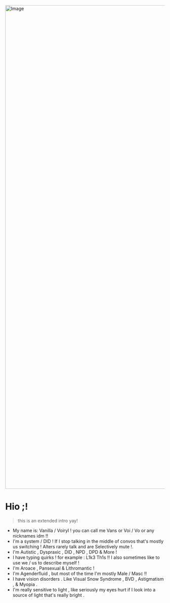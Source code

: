 <img width="1783" height="1527" alt="Image" src="https://github.com/user-attachments/assets/7580379f-ceb0-4cf5-bc5e-9edf91f2defa" />

# Hio  ;! 
> this is an extended intro yay! 
- My name is: Vanilla / Voiryl ! you can call me Vans or Voi / Vo or any nicknames idm !!
- I'm a system / DID ! If I stop talking in the middle of convos that's mostly us switching ! Alters rarely talk and are Selectively mute !.
- I'm Autistic , Dyspraxic , DID , NPD , DPD & More ! 
- I have typing quirks ! for example : L1k3 Th1s !! I also sometimes like to use we / us to describe myself !
- I'm Aroace , Pansexual & Lithromantic !
- I'm Agenderfluid , but most of the time I'm mostly Male / Masc !!
- I have vision disorders . Like Visual Snow Syndrome , BVD , Astigmatism , & Myopia .
- I'm really sensitive to light , like seriously my eyes hurt if I look into a source of light that's really bright . 
